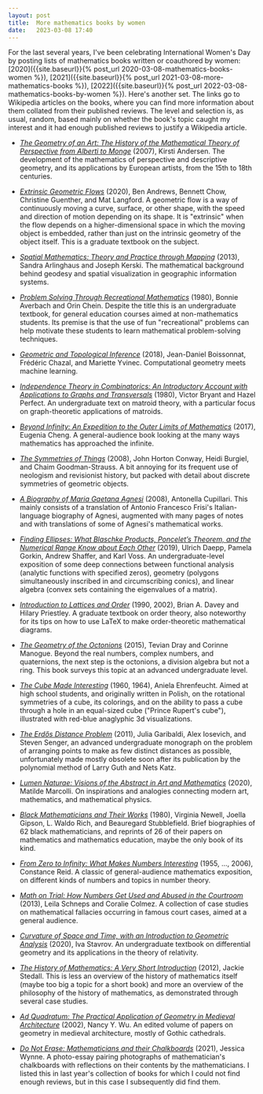```yaml
---
layout: post
title:  More mathematics books by women
date:   2023-03-08 17:40
---
```

For the last several years, I've been celebrating International Women's Day by posting lists of mathematics books written or coauthored by women: [2020]({{site.baseurl}}{% post_url 2020-03-08-mathematics-books-women %}), [2021]({{site.baseurl}}{% post_url 2021-03-08-more-mathematics-books %}), [2022]({{site.baseurl}}{% post_url 2022-03-08-mathematics-books-by-women %}). Here's another set. The links go to Wikipedia articles on the books, where you can find more information about them collated from their published reviews. The level and selection is, as usual, random, based mainly on whether the book's topic caught my interest and it had enough published reviews to justify a Wikipedia article.

* _[The Geometry of an Art: The History of the Mathematical Theory of Perspective from Alberti to Monge](https://en.wikipedia.org/wiki/The_Geometry_of_an_Art)_ (2007), Kirsti Andersen. The development of the mathematics of perspective and descriptive geometry, and its applications by European artists, from the 15th to 18th centuries.

* _[Extrinsic Geometric Flows](https://en.wikipedia.org/wiki/Extrinsic_Geometric_Flows)_ (2020), Ben Andrews, Bennett Chow, Christine Guenther, and Mat Langford. A geometric flow is a way of continuously moving a curve, surface, or other shape, with the speed and direction of motion depending on its shape. It is "extrinsic" when the flow depends on a higher-dimensional space in which the moving object is embedded, rather than just on the intrinsic geometry of the object itself. This is a graduate textbook on the subject.

* _[Spatial Mathematics: Theory and Practice through Mapping](https://en.wikipedia.org/wiki/Spatial_Mathematics:_Theory_and_Practice_through_Mapping)_ (2013), Sandra Arlinghaus and Joseph Kerski. The mathematical background behind geodesy and spatial visualization in geographic information systems.

* _[Problem Solving Through Recreational Mathematics](https://en.wikipedia.org/wiki/Problem_Solving_Through_Recreational_Mathematics)_ (1980), Bonnie Averbach and Orin Chein. Despite the title this is an undergraduate textbook, for general education courses aimed at non-mathematics students. Its premise is that the use of fun "recreational" problems can help motivate these students to learn mathematical problem-solving techniques.

* _[Geometric and Topological Inference](https://en.wikipedia.org/wiki/Geometric_and_Topological_Inference)_ (2018), Jean-Daniel Boissonnat, Frédéric Chazal, and Mariette Yvinec. Computational geometry meets machine learning.

* _[Independence Theory in Combinatorics: An Introductory Account with Applications to Graphs and Transversals](https://en.wikipedia.org/wiki/Independence_Theory_in_Combinatorics)_ (1980), Victor Bryant and Hazel Perfect. An undergraduate text on matroid theory, with a particular focus on graph-theoretic applications of matroids.

* _[Beyond Infinity: An Expedition to the Outer Limits of Mathematics](https://en.wikipedia.org/wiki/Beyond_Infinity_(mathematics_book))_ (2017), Eugenia Cheng. A general-audience book looking at the many ways mathematics has approached the infinite.

* _[The Symmetries of Things](https://en.wikipedia.org/wiki/The_Symmetries_of_Things)_ (2008), John Horton Conway, Heidi Burgiel, and Chaim Goodman-Strauss. A bit annoying for its frequent use of neologism and revisionist history, but packed with detail about discrete symmetries of geometric objects.

* _[A Biography of Maria Gaetana Agnesi](https://en.wikipedia.org/wiki/A_Biography_of_Maria_Gaetana_Agnesi)_ (2008), Antonella Cupillari. This mainly consists of a translation of Antonio Francesco Frisi's Italian-language biography of Agnesi, augmented with many pages of notes and with translations of some of Agnesi's mathematical works.

* _[Finding Ellipses: What Blaschke Products, Poncelet’s Theorem, and the Numerical Range Know about Each Other](https://en.wikipedia.org/wiki/Finding_Ellipses)_ (2019), Ulrich Daepp, Pamela Gorkin, Andrew Shaffer, and Karl Voss. An undergraduate-level exposition of some deep connections between functional analysis (analytic functions with specified zeros), geometry (polygons simultaneously inscribed in and circumscribing conics), and linear algebra (convex sets containing the eigenvalues of a matrix).

* _[Introduction to Lattices and Order](https://en.wikipedia.org/wiki/Introduction_to_Lattices_and_Order)_ (1990, 2002), Brian A. Davey and Hilary Priestley. A graduate textbook on order theory, also noteworthy for its tips on how to use LaTeX to make order-theoretic mathematical diagrams.

* _[The Geometry of the Octonions](https://en.wikipedia.org/wiki/The_Geometry_of_the_Octonions)_ (2015), Tevian Dray and Corinne Manogue. Beyond the real numbers, complex numbers, and quaternions, the next step is the octonions, a division algebra but not a ring. This book surveys this topic at an advanced undergraduate level.

* _[The Cube Made Interesting](https://en.wikipedia.org/wiki/The_Cube_Made_Interesting)_ (1960, 1964), Aniela Ehrenfeucht. Aimed at high school students, and originally written in Polish, on the rotational symmetries of a cube, its colorings, and on the ability to pass a cube through a hole in an equal-sized cube ("Prince Rupert's cube"), illustrated with red-blue anaglyphic 3d visualizations.

* _[The Erdős Distance Problem](https://en.wikipedia.org/wiki/The_Erd%C5%91s_Distance_Problem)_ (2011), Julia Garibaldi, Alex Iosevich, and Steven Senger, an advanced undergraduate monograph on the problem of arranging points to make as few distinct distances as possible, unfortunately made mostly obsolete soon after its publication by the polynomial method of Larry Guth and Nets Katz.

* _[Lumen Naturae: Visions of the Abstract in Art and Mathematics](https://en.wikipedia.org/wiki/Lumen_Naturae)_ (2020), Matilde Marcolli. On inspirations and analogies connecting modern art, mathematics, and mathematical physics.

* _[Black Mathematicians and Their Works](https://en.wikipedia.org/wiki/Black_Mathematicians_and_Their_Works)_ (1980), Virginia Newell, Joella Gipson, L. Waldo Rich, and Beauregard Stubblefield. Brief biographies of 62 black mathematicians, and reprints of 26 of their papers on mathematics and mathematics education, maybe the only book of its kind.

* _[From Zero to Infinity: What Makes Numbers Interesting](https://en.wikipedia.org/wiki/From_Zero_to_Infinity)_ (1955, ..., 2006), Constance Reid. A classic of general-audience mathematics exposition, on different kinds of numbers and topics in number theory.

* _[Math on Trial: How Numbers Get Used and Abused in the Courtroom](https://en.wikipedia.org/wiki/Math_on_Trial)_ (2013), Leila Schneps and Coralie Colmez. A collection of case studies on mathematical fallacies occurring in famous court cases, aimed at a general audience.

* _[Curvature of Space and Time, with an Introduction to Geometric Analysis](https://en.wikipedia.org/wiki/Curvature_of_Space_and_Time,_with_an_Introduction_to_Geometric_Analysis)_ (2020), Iva Stavrov. An undergraduate textbook on differential geometry and its applications in the theory of relativity.

* _[The History of Mathematics: A Very Short Introduction](https://en.wikipedia.org/wiki/The_History_of_Mathematics:_A_Very_Short_Introduction)_ (2012), Jackie Stedall. This is less an overview of the history of mathematics itself (maybe too big a topic for a short book) and more an overview of the philosophy of the history of mathematics, as demonstrated through several case studies.

* _[Ad Quadratum: The Practical Application of Geometry in Medieval Architecture](https://en.wikipedia.org/wiki/Ad_Quadratum:_The_Practical_Application_of_Geometry_in_Medieval_Architecture)_ (2002), Nancy Y. Wu. An edited volume of papers on geometry in medieval architecture, mostly of Gothic cathedrals.

* _[Do Not Erase: Mathematicians and their Chalkboards](https://en.wikipedia.org/wiki/Do_Not_Erase:_Mathematicians_and_their_Chalkboards)_ (2021), Jessica Wynne. A photo-essay pairing photographs of mathematician's chalkboards with reflections on their contents by the mathematicians. I listed this in last year's collection of books for which I could not find enough reviews, but in this case I subsequently did find them.